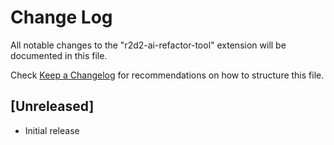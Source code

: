 # Change Log

All notable changes to the "r2d2-ai-refactor-tool" extension will be documented in this file.

Check [Keep a Changelog](http://keepachangelog.com/) for recommendations on how to structure this file.

## [Unreleased]

- Initial release